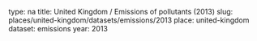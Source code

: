 type: na
title: United Kingdom / Emissions of pollutants (2013)
slug: places/united-kingdom/datasets/emissions/2013
place: united-kingdom
dataset: emissions
year: 2013
